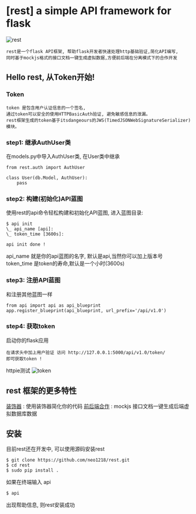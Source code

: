 [rest] a simple API framework for flask
===

![rest](http://7xj431.com1.z0.glb.clouddn.com/i_need_rest_by_gada_chan-d34h65n.jpg) <br/>

    rest是一个flask API框架, 帮助flask开发者快速处理http基础验证,简化API编写,
    同时基于mockjs格式的接口文档一键生成虚拟数据,方便前后端在分离模式下的合作开发

## Hello rest, 从Token开始!
### Token

    token 是包含用户认证信息的一个签名,
    通过token可以安全的使用HTTPBasicAuth验证, 避免敏感信息的泄漏。
    rest框架生成的token基于itsdangeours的JWS(TimedJSONWebSignatureSerializer)模块。

### step1: 继承AuthUser类
在models.py中导入AuthUser类, 在User类中继承

    from rest.auth import AuthUser

    class User(db.Model, AuthUser):
        pass

### step2: 构建(初始化)API蓝图
使用rest的api命令轻松构建和初始化API蓝图, 进入蓝图目录:

    $ api init
    \_ api_name [api]:
    \_ token_time [3600s]:

    api init done !

api_name 就是你的api蓝图的名字, 默认是api,当然你可以加上版本号<br/>
token_time 是token的寿命,默认是一个小时(3600s) <br/>

### step3: 注册API蓝图
和注册其他蓝图一样

    from api import api as api_blueprint
    app.register_blueprint(api_blueprint, url_prefix='/api/v1.0')


### step4: 获取token
启动你的flask应用

    在请求头中加上用户验证 访问 http://127.0.0.1:5000/api/v1.0/token/
    即可获取token !

httpie测试
![token](http://7xj431.com1.z0.glb.clouddn.com/g)


## rest 框架的更多特性
[装饰器]() : 使用装饰器简化你的代码
[前后端合作]() : mockjs 接口文档一键生成后端虚拟数据库数据

## 安装
目前rest还在开发中, 可以使用源码安装rest

    $ git clone https://github.com/neo1218/rest.git
    $ cd rest
    $ sudo pip install .

如果在终端输入 api

    $ api

出现帮助信息, 则rest安装成功
